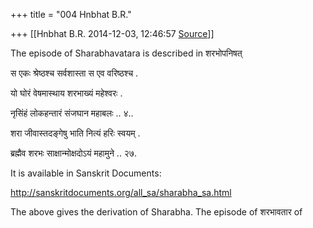 +++
title = "004 Hnbhat B.R."

+++
[[Hnbhat B.R.	2014-12-03, 12:46:57 [Source](https://groups.google.com/g/samskrita/c/hv9lz-eMBdM)]]



The episode of Sharabhavatara is described in शरभोपनिषत्

  

स एकः श्रेष्ठश्च सर्वशास्ता स एव वरिष्ठश्च .

यो घोरं वेषमास्थाय शरभाख्यं महेश्वरः .

नृसिंहं लोकहन्तारं संजघान महाबलः .. ४..

  

शरा जीवास्तदङ्गेषु भाति नित्यं हरिः स्वयम् .

ब्रह्मैव शरभः साक्षान्मोक्षदोऽयं महामुने .. २७.

  

It is available in Sanskrit Documents:

  

<http://sanskritdocuments.org/all_sa/sharabha_sa.html>  

  

  

  

The above gives the derivation of Sharabha. The episode of शरभावतार of


